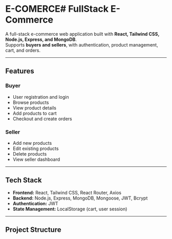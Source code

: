 # E-COMERCE# FullStack E-Commerce

A full-stack e-commerce web application built with **React, Tailwind CSS, Node.js, Express, and MongoDB**.  
Supports **buyers and sellers**, with authentication, product management, cart, and orders.

---

## **Features**

### Buyer
- User registration and login
- Browse products
- View product details
- Add products to cart
- Checkout and create orders

### Seller
- Add new products
- Edit existing products
- Delete products
- View seller dashboard

---

## **Tech Stack**

- **Frontend:** React, Tailwind CSS, React Router, Axios  
- **Backend:** Node.js, Express, MongoDB, Mongoose, JWT, Bcrypt  
- **Authentication:** JWT  
- **State Management:** LocalStorage (cart, user session)

---

## **Project Structure**

